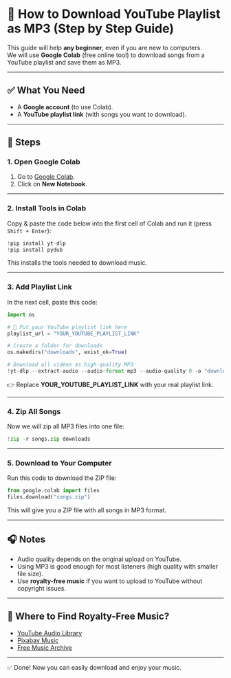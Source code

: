 # 🎵 How to Download YouTube Playlist as MP3 (Step by Step Guide)

This guide will help **any beginner**, even if you are new to
computers.\
We will use **Google Colab** (free online tool) to download songs from a
YouTube playlist and save them as MP3.

------------------------------------------------------------------------

## ✅ What You Need

-   A **Google account** (to use Colab).
-   A **YouTube playlist link** (with songs you want to download).

------------------------------------------------------------------------

## 🚀 Steps

### 1. Open Google Colab

1.  Go to [Google Colab](https://colab.research.google.com/).
2.  Click on **New Notebook**.

------------------------------------------------------------------------

### 2. Install Tools in Colab

Copy & paste the code below into the first cell of Colab and run it
(press `Shift + Enter`):

``` python
!pip install yt-dlp
!pip install pydub
```

This installs the tools needed to download music.

------------------------------------------------------------------------

### 3. Add Playlist Link

In the next cell, paste this code:

``` python
import os

# 🔗 Put your YouTube playlist link here
playlist_url = "YOUR_YOUTUBE_PLAYLIST_LINK"

# Create a folder for downloads
os.makedirs("downloads", exist_ok=True)

# Download all videos as high-quality MP3
!yt-dlp --extract-audio --audio-format mp3 --audio-quality 0 -o "downloads/%(title)s.%(ext)s" {playlist_url}
```

👉 Replace **YOUR_YOUTUBE_PLAYLIST_LINK** with your real playlist link.

------------------------------------------------------------------------

### 4. Zip All Songs

Now we will zip all MP3 files into one file:

``` python
!zip -r songs.zip downloads
```

------------------------------------------------------------------------

### 5. Download to Your Computer

Run this code to download the ZIP file:

``` python
from google.colab import files
files.download("songs.zip")
```

This will give you a ZIP file with all songs in MP3 format.

------------------------------------------------------------------------

## 🎧 Notes

-   Audio quality depends on the original upload on YouTube.
-   Using MP3 is good enough for most listeners (high quality with
    smaller file size).
-   Use **royalty-free music** if you want to upload to YouTube without
    copyright issues.

------------------------------------------------------------------------

## 🎵 Where to Find Royalty-Free Music?

-   [YouTube Audio Library](https://www.youtube.com/audiolibrary/music)
-   [Pixabay Music](https://pixabay.com/music/)
-   [Free Music Archive](https://freemusicarchive.org/)

------------------------------------------------------------------------

✅ Done! Now you can easily download and enjoy your music.
